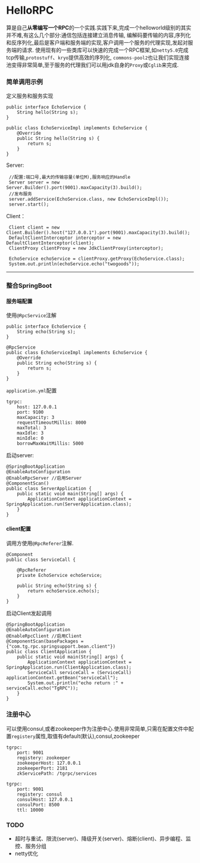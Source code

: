 # HelloRPC
算是自己**从零编写一个RPC**的一个实践.实践下来,完成一个helloworld级别的其实并不难,有这么几个部分:通信包括连接建立消息传输,
编解码要传输的内容,序列化和反序列化,最后是客户端和服务端的实现,客户调用一个服务的代理实现,发起对服务端的请求.
使用现有的一些类库可以快速的完成一个RPC框架,如`netty5.0`完成tcp传输,`protostuff`、`kryo`提供高效的序列化,
`commons-pool2`也让我们实现连接池变得非常简单,至于服务的代理我们可以用jdk自身的`Proxy`或`Cglib`来完成.

### 简单调用示例
定义服务和服务实现

```
public interface EchoService {
    String hello(String s);
}

public class EchoServiceImpl implements EchoService {
    @Override
    public String hello(String s) {
        return s;
    }
}
```
Server:

```
 //配置:端口号,最大的传输容量(单位M),服务响应的Handle
 Server server = new Server.Builder().port(9001).maxCapacity(3).build();
 //发布服务
 server.addService(EchoService.class, new EchoServiceImpl());
 server.start();
```
Client：

```
 Client client = new Client.Builder().host("127.0.0.1").port(9001).maxCapacity(3).build();
 DefaultClientInterceptor interceptor = new DefaultClientInterceptor(client);
 ClientProxy clientProxy = new JdkClientProxy(interceptor);

 EchoService echoService = clientProxy.getProxy(EchoService.class);
 System.out.println(echoService.echo("twogoods"));
```
---
### 整合SpringBoot
#### 服务端配置
使用`@RpcService`注解

```
public interface EchoService {
    String echo(String s);
}

@RpcService
public class EchoServiceImpl implements EchoService {
    @Override
    public String echo(String s) {
        return s;
    }
}
```
`application.yml`配置

```
tgrpc:
    host: 127.0.0.1
    port: 9100
    maxCapacity: 3
    requestTimeoutMillis: 8000
    maxTotal: 3
    maxIdle: 3
    minIdle: 0
    borrowMaxWaitMillis: 5000
```
启动server:

```
@SpringBootApplication
@EnableAutoConfiguration
@EnableRpcServer //启用Server
@ComponentScan()
public class ServerApplication {
    public static void main(String[] args) {
        ApplicationContext applicationContext = SpringApplication.run(ServerApplication.class);
    }
}
```
#### client配置
调用方使用`@RpcReferer`注解.

```
@Component
public class ServiceCall {

    @RpcReferer
    private EchoService echoService;

    public String echo(String s) {
        return echoService.echo(s);
    }
}
```
启动Client发起调用

```
@SpringBootApplication
@EnableAutoConfiguration
@EnableRpcClient //启用Client
@ComponentScan(basePackages = {"com.tg.rpc.springsupport.bean.client"})
public class ClientApplication {
    public static void main(String[] args) {
        ApplicationContext applicationContext = SpringApplication.run(ClientApplication.class);
        ServiceCall serviceCall = (ServiceCall) applicationContext.getBean("serviceCall");
        System.out.println("echo return :" + serviceCall.echo("TgRPC"));
    }
}
```

### 注册中心
可以使用consul,或者zookeeper作为注册中心.使用非常简单,只需在配置文件中配置`registery`属性,取值有default(默认),consul,zookeeper

```
tgrpc:
    port: 9001
    registery: zookeeper
    zookeeperHost: 127.0.0.1
    zookeeperPort: 2181
    zkServicePath: /tgrpc/services

tgrpc:
    port: 9001
    registery: consul
    consulHost: 127.0.0.1
    consulPort: 8500
    ttl: 10000

```
### TODO
- 超时与重试、限流(server)、降级开关(server)、熔断(client)、异步编程、监控、服务分组
- netty优化
